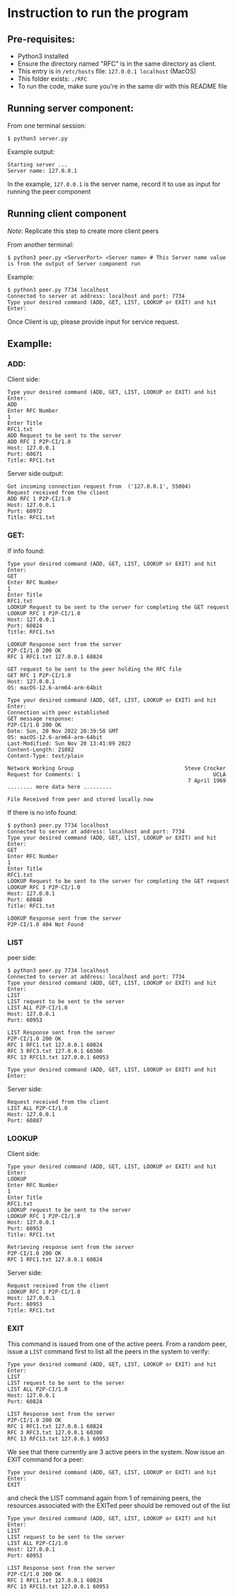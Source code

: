 # Instruction to run the program 

## Pre-requisites:

- Python3 installed
- Ensure the directory named "RFC" is in the same directory as client.
- This entry is in `/etc/hosts` file: `127.0.0.1 localhost` (MacOS)
- This folder exists: `./RFC`
- To run the code, make sure you're in the same dir with this README file

## Running server component:

From one terminal session:
```code
$ python3 server.py
```

Example output:

```code
Starting server ...
Server name: 127.0.0.1
```

In the example, `127.0.0.1` is the server name, record it to use as input for running the peer component

## Running client component 

*Note:* Replicate this step to create more client peers 

From another terminal:
```
$ python3 peer.py <ServerPort> <Server name> # This Server name value is from the output of Server component run
```
Example:

```code
$ python3 peer.py 7734 localhost
Connected to server at address: localhost and port: 7734
Type your desired command (ADD, GET, LIST, LOOKUP or EXIT) and hit Enter: 
```

Once Client is up, please provide input for service request.

## Examplle:

### ADD:

Client side:

```code
Type your desired command (ADD, GET, LIST, LOOKUP or EXIT) and hit Enter:
ADD
Enter RFC Number
1
Enter Title
RFC1.txt
ADD Request to be sent to the server
ADD RFC 1 P2P-CI/1.0
Host: 127.0.0.1
Port: 60671
Title: RFC1.txt
```

Server side output:

```code
Got incoming connection request from  ('127.0.0.1', 55004)
Request received from the client
ADD RFC 1 P2P-CI/1.0
Host: 127.0.0.1
Port: 60972
Title: RFC1.txt
```


### GET:

If info found:

```code
Type your desired command (ADD, GET, LIST, LOOKUP or EXIT) and hit Enter: 
GET
Enter RFC Number
1
Enter Title
RFC1.txt
LOOKUP Request to be sent to the server for completing the GET request
LOOKUP RFC 1 P2P-CI/1.0
Host: 127.0.0.1
Port: 60824
Title: RFC1.txt

LOOKUP Response sent from the server
P2P-CI/1.0 200 OK
RFC 1 RFC1.txt 127.0.0.1 60824

GET request to be sent to the peer holding the RFC file
GET RFC 1 P2P-CI/1.0
Host: 127.0.0.1
OS: macOS-12.6-arm64-arm-64bit

Type your desired command (ADD, GET, LIST, LOOKUP or EXIT) and hit Enter: 
Connection with peer established
GET message response:
P2P-CI/1.0 200 OK
Date: Sun, 20 Nov 2022 20:39:58 GMT
OS: macOS-12.6-arm64-arm-64bit
Last-Modified: Sun Nov 20 13:41:09 2022
Content-Length: 21082
Content-Type: text/plain

Network Working Group                                   Steve Crocker
Request for Comments: 1                                          UCLA
                                                         7 April 1969
........ more data here .........

File Received from peer and stored locally now
```

If there is no info found:
```code
$ python3 peer.py 7734 localhost
Connected to server at address: localhost and port: 7734
Type your desired command (ADD, GET, LIST, LOOKUP or EXIT) and hit Enter:
GET
Enter RFC Number
1
Enter Title
RFC1.txt
LOOKUP Request to be sent to the server for completing the GET request
LOOKUP RFC 1 P2P-CI/1.0
Host: 127.0.0.1
Port: 60848
Title: RFC1.txt

LOOKUP Response sent from the server
P2P-CI/1.0 404 Not Found

```

### LIST

peer side:

```code
$ python3 peer.py 7734 localhost
Connected to server at address: localhost and port: 7734
Type your desired command (ADD, GET, LIST, LOOKUP or EXIT) and hit Enter: 
LIST
LIST request to be sent to the server
LIST ALL P2P-CI/1.0
Host: 127.0.0.1
Port: 60953

LIST Response sent from the server
P2P-CI/1.0 200 OK
RFC 1 RFC1.txt 127.0.0.1 60824
RFC 3 RFC3.txt 127.0.0.1 60300
RFC 13 RFC13.txt 127.0.0.1 60953

Type your desired command (ADD, GET, LIST, LOOKUP or EXIT) and hit Enter:
```

Server side:

```code
Request received from the client
LIST ALL P2P-CI/1.0
Host: 127.0.0.1
Port: 60887
```

### LOOKUP

Client side:

```code
Type your desired command (ADD, GET, LIST, LOOKUP or EXIT) and hit Enter: 
LOOKUP
Enter RFC Number
1
Enter Title
RFC1.txt
LOOKUP request to be sent to the server
LOOKUP RFC 1 P2P-CI/1.0
Host: 127.0.0.1
Port: 60953
Title: RFC1.txt

Retrieving response sent from the server
P2P-CI/1.0 200 OK
RFC 1 RFC1.txt 127.0.0.1 60824

```

Server side:

```code
Request received from the client
LOOKUP RFC 1 P2P-CI/1.0
Host: 127.0.0.1
Port: 60953
Title: RFC1.txt
```

### EXIT

This command is issued from one of the active peers. From a random peer, issue a `LIST` command first to list all the peers in the system to verify:

```code
Type your desired command (ADD, GET, LIST, LOOKUP or EXIT) and hit Enter: 
LIST
LIST request to be sent to the server
LIST ALL P2P-CI/1.0
Host: 127.0.0.1
Port: 60824

LIST Response sent from the server
P2P-CI/1.0 200 OK
RFC 1 RFC1.txt 127.0.0.1 60824
RFC 3 RFC3.txt 127.0.0.1 60300
RFC 13 RFC13.txt 127.0.0.1 60953
```

We see that there currently are 3 active peers in the system. Now issue an EXIT command for a peer:

```code
Type your desired command (ADD, GET, LIST, LOOKUP or EXIT) and hit Enter: 
EXIT
```

and check the LIST command again from 1 of remaining peers, the resources associated with the EXITed peer should be removed out of the list

```code
Type your desired command (ADD, GET, LIST, LOOKUP or EXIT) and hit Enter: 
LIST
LIST request to be sent to the server
LIST ALL P2P-CI/1.0
Host: 127.0.0.1
Port: 60953

LIST Response sent from the server
P2P-CI/1.0 200 OK
RFC 1 RFC1.txt 127.0.0.1 60824
RFC 13 RFC13.txt 127.0.0.1 60953

```